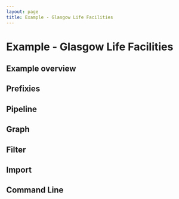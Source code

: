 ```yaml
---
layout: page
title: Example - Glasgow Life Facilities 
---
```


# Example - Glasgow Life Facilities 

## Example overview

## Prefixies

## Pipeline

## Graph

## Filter

## Import

## Command Line
